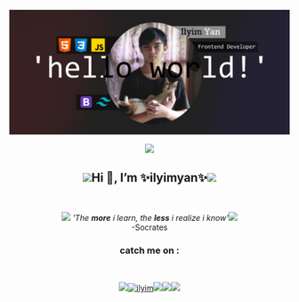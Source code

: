 ![](./img/jumbotron.jpg)
<p align="center">
<img src="https://github.com/ilyimyan/ilyimyan/blob/main/gif/menhera-chan-chibi.gif" width="150">
</p>
<h2 align="center"><img src="https://github.com/ilyimyan/ilyimyan/blob/img/gif/neko_hooray.gif">Hi 👋, I’m ✨ilyimyan✨<img src="https://github.com/ilyimyan/ilyimyan/blob/img/gif/neko_hooray.gif"></h2><br>
<p align="center">
<img src="https://github.com/ilyimyan/ilyimyan/blob/main/gif/sparkles-pink.gif" width="30"> <i>'The <b>more</b> i learn, the <b>less</b> i realize i know'</i><img src="https://github.com/ilyimyan/ilyimyan/blob/main/gif/sparkles-pink.gif" width="30"><br>
-Socrates<br>
 <h3 align="center">catch me on :</h3>
<br>
 <p align="center">
 <img src="https://github.com/ilyimyan/ilyimyan/blob/main/gif/cat_butt.gif" width="40"><a href="https://web.facebook.com/profile.php?id=100028377257427"><img src="https://github.com/ilyimyan/ilyimyan/blob/img/img/facebook%20new.png" width="40" alt="ilyim"></a><a href="https://www.instagram.com/saroyan_yan/"><img src="https://github.com/ilyimyan/ilyimyan/blob/img/img/instagram%20new.png" width="40"></a><a href="https://twitter.com/ilyimyan_yan"><img src="https://github.com/ilyimyan/ilyimyan/blob/img/img/twitter%20new.png" width="40"></a><img src="https://github.com/ilyimyan/ilyimyan/blob/main/gif/cat_butt.gif" width="40">
 </p>
 




